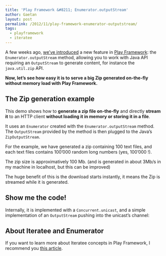 ```yaml
---
title: 'Play Framework &#8211; Enumerator.outputStream'
author: Gaetan
layout: post
permalink: /2012/11/play-framework-enumerator-outputstream/
tags:
  - playframework
  - iteratee
---
```


 [1]: https://github.com/playframework/Play20/commit/0f1ec1479e490f2c8af4cd79dd0b6a14b0ea9f75
 [2]: http://www.playframework.org/
 [3]: http://mandubian.com/2012/08/27/understanding-play2-iteratees-for-normal-humans/

A few weeks ago, [we’ve introduced][1] a new feature in [Play Framework][2]: the `Enumerator.outputStream` method, allowing you to work with Java API requiring an `OutputStream` to generate content, for instance the `java.util.zip` API.

**Now, let’s see how easy it is to serve a big Zip generated on-the-fly without memory load with Play Framework.**

<!-- more -->

## The Zip generation example

<script src="https://gist.github.com/4058734.js?file=Application.scala"></script>

This demo shows how to **generate a zip file on-the-fly** and directly **stream it** to an HTTP client **without loading it in memory or storing it in a file**.

It uses an `Enumerator` created with the `Enumerator.outputStream` method.  
The `OutputStream` provided by the method is then plugged to the Java’s `ZipOutputStream`.

For the example, we have generated a zip containing 100 text files, and each text files contains 100’000 random long numbers (yes, 100’000 !).

The zip size is approximatively 100 Mb. (and is generated in about 3Mb/s in my machine in localhost, but this can be improved)

The huge benefit of this is the download starts instantly, it means the Zip is streamed while it is generated.

## Show me the code!

Internally, it is implemented with a `Concurrent.unicast`, and a simple implementation of an `OutputStream` pushing into the unicast’s channel:

<script src="https://gist.github.com/4058734.js?file=Enumerator.scala"></script>

## About Iteratee and Enumerator

If you want to learn more about Iteratee concepts in Play Framework, I recommend you [this article][3].
